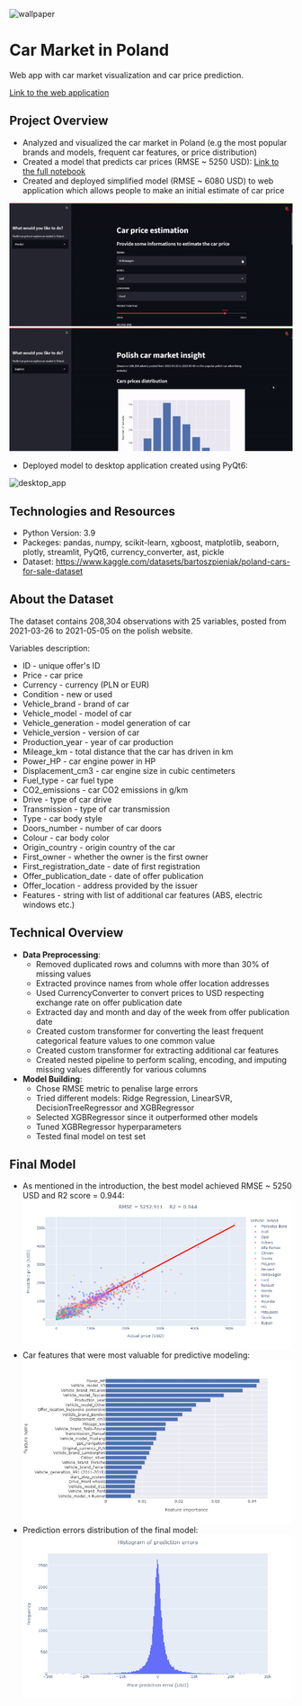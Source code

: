 ![wallpaper](https://user-images.githubusercontent.com/67295703/162627938-4eb70598-3de7-4854-8d17-11dd16fe27bb.jpg)
# Car Market in Poland
Web app with car market visualization and car price prediction.

[Link to the web application](https://share.streamlit.io/cyperstone/car-market-poland/main/web_app.py)

## Project Overview
* Analyzed and visualized the car market in Poland (e.g the most popular brands and models, frequent car features, or price distribution)
* Created a model that predicts car prices (RMSE ~ 5250 USD): [Link to the full notebook](https://nbviewer.org/github/CyperStone/car-market-poland/blob/main/car_market_in_poland.ipynb)
* Created and deployed simplified model (RMSE ~ 6080 USD) to web application which allows people to make an initial estimate of car price


![screen-gif](https://github.com/CyperStone/car-market-poland/blob/main/visualization/prediction.gif)
![screen-gif](https://github.com/CyperStone/car-market-poland/blob/main/visualization/visualization.gif)


* Deployed model to desktop application created using PyQt6:

![desktop_app](https://user-images.githubusercontent.com/67295703/171172171-120f93e5-e3bb-4bbe-af18-c86f535888ef.jpg)

## Technologies and Resources
* Python Version: 3.9
* Packeges: pandas, numpy, scikit-learn, xgboost, matplotlib, seaborn, plotly, streamlit, PyQt6, currency_converter, ast, pickle
* Dataset: https://www.kaggle.com/datasets/bartoszpieniak/poland-cars-for-sale-dataset

## About the Dataset
The dataset contains 208,304 observations with 25 variables, posted from 2021-03-26 to 2021-05-05 on the polish website.

Variables description:
* ID - unique offer's ID
* Price - car price
* Currency - currency (PLN or EUR)
* Condition - new or used
* Vehicle_brand - brand of car
* Vehicle_model - model of car
* Vehicle_generation - model generation of car
* Vehicle_version - version of car
* Production_year - year of car production
* Mileage_km - total distance that the car has driven in km
* Power_HP - car engine power in HP
* Displacement_cm3 - car engine size in cubic centimeters
* Fuel_type - car fuel type
* CO2_emissions - car CO2 emissions in g/km
* Drive - type of car drive
* Transmission - type of car transmission
* Type - car body style
* Doors_number - number of car doors
* Colour - car body color
* Origin_country - origin country of the car
* First_owner - whether the owner is the first owner
* First_registration_date - date of first registration
* Offer_publication_date - date of offer publication
* Offer_location - address provided by the issuer
* Features - string with list of additional car features (ABS, electric windows etc.)

## Technical Overview
* **Data Preprocessing**:
  * Removed duplicated rows and columns with more than 30% of missing values
  * Extracted province names from whole offer location addresses
  * Used CurrencyConverter to convert prices to USD respecting exchange rate on offer publication date
  * Extracted day and month and day of the week from offer publication date
  * Created custom transformer for converting the least frequent categorical feature values to one common value
  * Created custom transformer for extracting additional car features
  * Created nested pipeline to perform scaling, encoding, and imputing missing values differently for various columns
* **Model Building**:
  * Chose RMSE metric to penalise large errors
  * Tried different models: Ridge Regression, LinearSVR, DecisionTreeRegressor and XGBRegressor
  * Selected XGBRegressor since it outperformed other models
  * Tuned XGBRegressor hyperparameters
  * Tested final model on test set

## Final Model
* As mentioned in the introduction, the best model achieved RMSE ~ 5250 USD and R2 score = 0.944:
![alt_text](https://github.com/CyperStone/car-market-poland/blob/main/visualization/predicted_vs_actual.png) 
* Car features that were most valuable for predictive modeling:
![alt text](https://github.com/CyperStone/car-market-poland/blob/main/visualization/feature_importances.png)
* Prediction errors distribution of the final model:
![alt text](https://github.com/CyperStone/car-market-poland/blob/main/visualization/errors_histogram.png)
